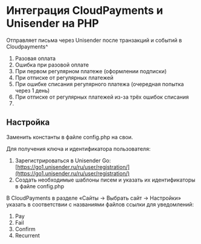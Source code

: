 # Интеграция CloudPayments и Unisender на PHP
Отправляет письма через Unisender после транзакций и событий в Cloudpayments^
1. Разовая оплата
2. Ошибка при разовой оплате
3. При первом регулярном платеже (оформлении подписки)
4. При отписке от регулярных платежей
5. При ошибке списания регулярного платежа (очередная попытка через 1 день)
6. При отписке от регулярных платежей из-за трёх ошибок списания
7. 

## Настройка
Заменить константы в файле config.php на свои.

Для получения ключа и идентификатора пользователя:
1. Зарегистрироваться в Unisender Go: [https://go1.unisender.ru/ru/user/registration/](https://go1.unisender.ru/ru/user/registration/)
2. Создать необходимые шаблоны писем и указать их идентификаторы в файле config.php

В CloudPayments в разделе «Сайты → Выбрать сайт → Настройки» указать в соответствии с названиями файлов ссылки для уведомлений:
1. Pay
2. Fail
3. Confirm
4. Recurrent
